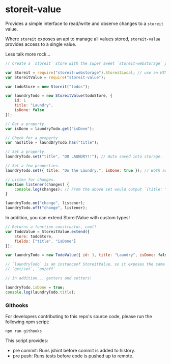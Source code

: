 # storeit-value
Provides a simple interface to read/write and observe changes to a `storeit` value.

Where `storeit` exposes an api to manage all values stored,
`storeit-value` provides access to a single value.

Less talk more rock...

```javascript
// Create a `storeit` store with the super sweet `storeit-webstorage` package.

var Storeit = require("storeit-webstorage").StoreitLocal; // use an HTML5 local storage provider.
var StoreitValue = require("storeit-value");

var todoStore = new Storeit("todos");

var laundryTodo = new StoreitValue(todoStore, {
    id: 1
    title: "Laundry",
    isDone: false
});

// Get a property.
var isDone = laundryTodo.get("isDone");

// Check for a property
var hasTitle = laundDryTodo.has("title");

// Set a property.
laundryTodo.set("title", "DO LAUNDRY!!"); // Auto saved into storage.

// Set a few properties.
laundryTodo.set({ title: "Do the Laundry.", isDone: true }); // Both are saved!

// Listen for changes.
function listener(changes) {
    console.log(changes); // From the above set would output `{title: "Do the Laundry.", isDone: true }`
}

laundryTodo.on("change", listener);
laundryTodo.off("change", listener);
```

In addition, you can extend StoreitValue with custom types!

```javascript
// Returns a function constructor, cool!
var TodoValue = StoreitValue.extend({
    store: todoStore,
    fields: ["title", "isDone"]
});

var laundryTodo = new TodoValue({ id: 1, title: "Laundry", isDone: false });

// `laundryTodo` is an instanceof StoreitValue, so it exposes the same api:
// `get/set`, `on/off`

// In addition... getters and setters!

laundryTodo.isDone = true;
console.log(laundryTodo.title);
```

### Githooks

For developers contributing to this repo's source code, please run the following npm script:

```
npm run githooks
```

This script provides:

- pre commit: Runs jshint before commit is added to history.
- pre push: Runs tests before code is pushed up to remote.
